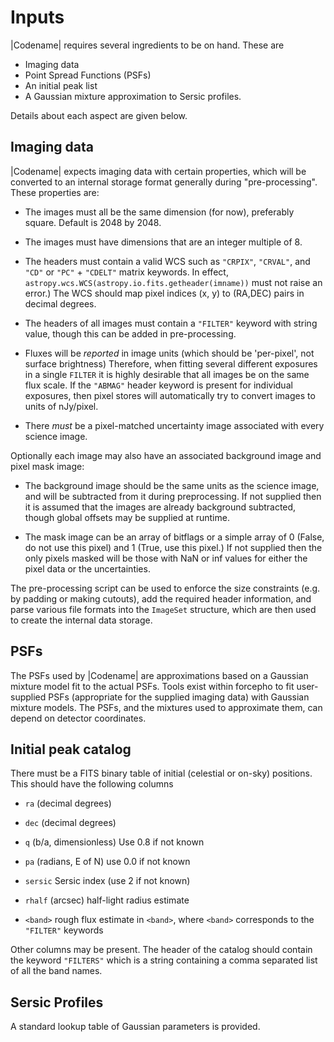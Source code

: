 Inputs
======

|Codename| requires several ingredients to be on hand.  These are

* Imaging data
* Point Spread Functions (PSFs)
* An initial peak list
* A Gaussian mixture approximation to Sersic profiles.

Details about each aspect are given below.

Imaging data
------------

|Codename| expects imaging data with certain properties, which will be converted
to an internal storage format generally during "pre-processing".  These
properties are:

* The images must all be the same dimension (for now), preferably square.
  Default is 2048 by 2048.

* The images must have dimensions that are an integer multiple of 8.

* The headers must contain a valid WCS such as `"CRPIX"`, `"CRVAL"`, and `"CD"`
   or `"PC"` + `"CDELT"` matrix keywords.  In effect,
   `astropy.wcs.WCS(astropy.io.fits.getheader(imname))` must not raise an
   error.)  The WCS should map pixel indices (x, y) to (RA,DEC) pairs in decimal
   degrees.

* The headers of all images must contain a `"FILTER"` keyword with string value,
  though this can be added in pre-processing.

* Fluxes will be *reported* in image units (which should be 'per-pixel', not
  surface brightness)  Therefore, when fitting several different exposures in a
  single `FILTER` it is highly desirable that all images be on the same flux
  scale.  If the `"ABMAG"` header keyword is present for individual exposures,
  then pixel stores will automatically try to convert images to units of
  nJy/pixel.

* There _must_ be a pixel-matched uncertainty image associated with every
  science image.

Optionally each image may also have an associated background image and pixel
mask image:

* The background image should be the same units as the science image, and will
  be subtracted from it during preprocessing.  If not supplied then it is
  assumed that the images are already background subtracted, though global
  offsets may be supplied at runtime.

* The mask image can be an array of bitflags or a simple array of 0 (False, do
  not use this pixel) and 1 (True, use this pixel.)  If not supplied then the
  only pixels masked will be those with NaN or inf values for either the pixel
  data or the uncertainties.

The pre-processing script can be used to enforce the size constraints (e.g. by
padding or making cutouts), add the required header information, and parse
various file formats into the `ImageSet` structure, which are then used to
create the internal data storage.

PSFs
----

The PSFs used by |Codename| are approximations based on a Gaussian mixture model
fit to the actual PSFs.  Tools exist within forcepho to fit user-supplied PSFs
(appropriate for the supplied imaging data) with Gaussian mixture models.  The
PSFs, and the mixtures used to approximate them, can depend on detector
coordinates.

Initial peak catalog
--------------------

There must be a FITS binary table of initial (celestial or on-sky) positions.
This should have the following columns

* `ra` (decimal degrees)

* `dec` (decimal degrees)

* `q` (b/a, dimensionless) Use 0.8 if not known

* `pa` (radians, E of N) use 0.0 if not known

* `sersic` Sersic index (use 2 if not known)

* `rhalf` (arcsec) half-light radius estimate

* `<band>` rough flux estimate in `<band>`, where `<band>` corresponds to the `"FILTER"` keywords

Other columns may be present. The header of the catalog should contain the
keyword `"FILTERS"` which is a string containing a comma separated list of all
the band names.


Sersic Profiles
---------------

A standard lookup table of Gaussian parameters is provided.
